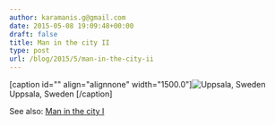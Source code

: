 ```yaml
---
author: karamanis.g@gmail.com
date: 2015-05-08 19:09:48+00:00
draft: false
title: Man in the city II
type: post
url: /blog/2015/5/man-in-the-city-ii
---
```


[caption id="" align="alignnone" width="1500.0"]![ Uppsala, Sweden ](/images/2015-05-08-20155man-in-the-city-ii/image-asset.jpeg)
 Uppsala, Sweden [/caption] 
  



See also: [Man in the city I](http://www.georgioskaramanis.com/blog/2013/4/man-in-the-city)
